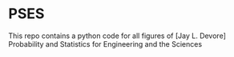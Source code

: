 # PSES
This repo contains a python code for all figures of [Jay L. Devore] Probability and Statistics for Engineering and the Sciences
